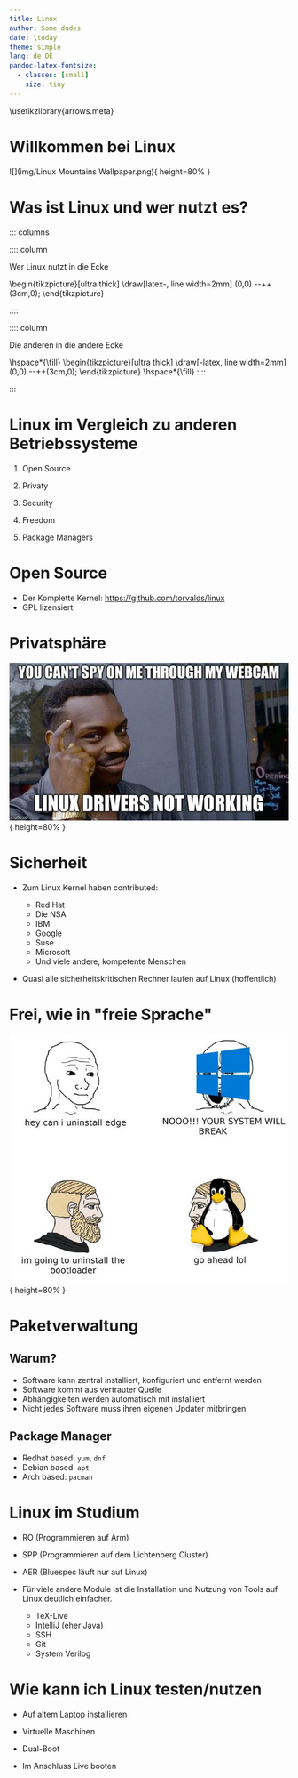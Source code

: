 ```yaml
---
title: Linux
author: Some dudes
date: \today
theme: simple
lang: de_DE
pandoc-latex-fontsize:
  - classes: [small]
    size: tiny
---
```


\usetikzlibrary{arrows.meta}

# Willkommen bei Linux

![](img/Linux Mountains Wallpaper.png){ height=80% }

# Was ist Linux und wer nutzt es?

::: columns

:::: column

Wer Linux nutzt in die Ecke

\begin{tikzpicture}[ultra thick]
\draw[latex-, line width=2mm] (0,0) --++(3cm,0);
\end{tikzpicture}

::::

:::: column

Die anderen in die andere Ecke

\hspace*{\fill} \begin{tikzpicture}[ultra thick]
\draw[-latex, line width=2mm] (0,0) --++(3cm,0);
\end{tikzpicture}
\hspace*{\fill}
::::

:::

# Linux im Vergleich zu anderen Betriebssysteme

1. Open Source

1. Privaty

1. Security

1. Freedom

1. Package Managers

# Open Source

- Der Komplette Kernel: <https://github.com/torvalds/linux>
- GPL lizensiert

# Privatsphäre

![](img/linux_privacy.jpg){ height=80% }

# Sicherheit

- Zum Linux Kernel haben contributed:
    - Red Hat
    - Die NSA
    - IBM
    - Google
    - Suse
    - Microsoft
    - Und viele andere, kompetente Menschen

- Quasi alle sicherheitskritischen Rechner laufen auf Linux (hoffentlich)

# Frei, wie in "freie Sprache"

![`dd if=boot.bin of=/dev/sda`](img/freedom_of_choice_meme.png){ height=80% }

# Paketverwaltung

## Warum?
- Software kann zentral installiert, konfiguriert und entfernt werden
- Software kommt aus vertrauter Quelle
- Abhängigkeiten werden automatisch mit installiert
- Nicht jedes Software muss ihren eigenen Updater mitbringen

## Package Manager

- Redhat based: `yum`, `dnf`
- Debian based: `apt`
- Arch based: `pacman`

# Linux im Studium

- RO (Programmieren auf Arm)

- SPP (Programmieren auf dem Lichtenberg Cluster)

- AER (Bluespec läuft nur auf Linux)

- Für viele andere Module ist die Installation und Nutzung
von Tools auf Linux deutlich einfacher.

    - TeX-Live
    - IntelliJ (eher Java)
    - SSH
    - Git
    - System Verilog

# Wie kann ich Linux testen/nutzen

- Auf altem Laptop installieren

- Virtuelle Maschinen

- Dual-Boot

- Im Anschluss Live booten
